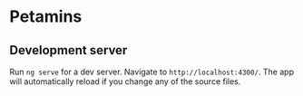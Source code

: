 # Petamins


## Development server

Run `ng serve` for a dev server. Navigate to `http://localhost:4300/`. The app will automatically reload if you change any of the source files.

